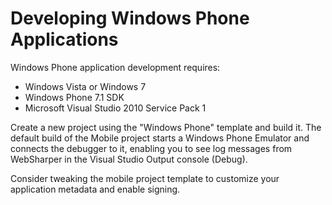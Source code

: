 # Developing Windows Phone Applications

Windows Phone application development requires:

* Windows Vista or Windows 7
* Windows Phone 7.1 SDK
* Microsoft Visual Studio 2010 Service Pack 1

Create a new project using the "Windows Phone" template and build it.
The default build of the Mobile project starts a Windows Phone
Emulator and connects the debugger to it, enabling you to see log
messages from WebSharper in the Visual Studio Output console (Debug).

Consider tweaking the mobile project template to customize your
application metadata and enable signing.